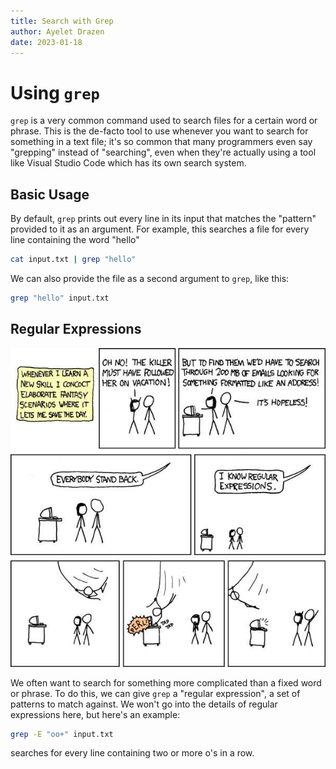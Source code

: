 ```yaml
---
title: Search with Grep
author: Ayelet Drazen
date: 2023-01-18
---
```


# Using `grep`

`grep` is a very common command used to search files for a certain word or
phrase.  This is the de-facto tool to use whenever you want to search for
something in a text file; it's so common that many programmers even say
"grepping" instead of "searching", even when they're actually using a tool like
Visual Studio Code which has its own search system.

## Basic Usage

By default, `grep` prints out every line in its input that matches the
"pattern" provided to it as an argument.  For example, this searches a file for
every line containing the word "hello"

```sh
cat input.txt | grep "hello"
```

We can also provide the file as a second argument to `grep`, like this:
```sh
grep "hello" input.txt
```

## Regular Expressions

![xkcd 208](../xkcd/regular_expressions.jpg)

We often want to search for something more complicated than a fixed word or
phrase.  To do this, we can give `grep` a "regular expression", a set of
patterns to match against.  We won't go into the details of regular expressions
here, but here's an example:

```sh
grep -E "oo+" input.txt
```

searches for every line containing two or more o's in a row.
